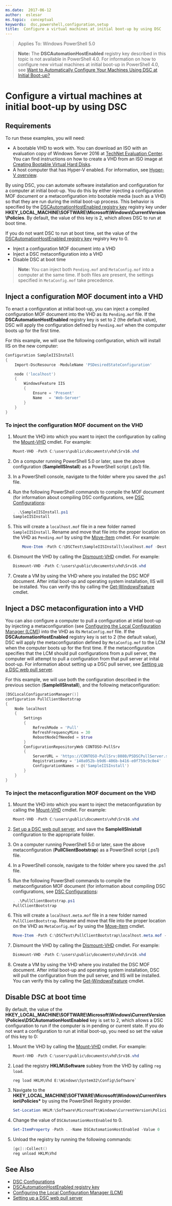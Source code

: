 ```yaml
---
ms.date:  2017-06-12
author:  eslesar
ms.topic:  conceptual
keywords:  dsc,powershell,configuration,setup
title:  Configure a virtual machines at initial boot-up by using DSC
---
```


>Applies To: Windows PowerShell 5.0

>**Note:** The **DSCAutomationHostEnabled** registry key described in this topic is not available in PowerShell 4.0.
For information on how to configure new virtual machines at initial boot-up in PowerShell 4.0, see
[Want to Automatically Configure Your Machines Using DSC at Initial Boot-up?](https://blogs.msdn.microsoft.com/powershell/2014/02/28/want-to-automatically-configure-your-machines-using-dsc-at-initial-boot-up/)

# Configure a virtual machines at initial boot-up by using DSC

## Requirements

To run these examples, you will need:

- A bootable VHD to work with. You can download an ISO with an evaluation copy of Windows Server 2016 at
    [TechNet Evaluation Center](https://www.microsoft.com/en-us/evalcenter/evaluate-windows-server-2016). You can find instructions on how to create a VHD
    from an ISO image at [Creating Bootable Virtual Hard Disks](https://technet.microsoft.com/en-us/library/gg318049.aspx).
- A host computer that has Hyper-V enabled. For information, see [Hyper-V overview](https://technet.microsoft.com/library/hh831531.aspx).

By using DSC, you can automate software installation and configuration for a computer at initial boot-up.
You do this by either injecting a configuration MOF document or a metaconfiguration into bootable media (such as a VHD) so that they are run during the initial boot-up process.
This behavior is specified by the [DSCAutomationHostEnabled registry key](DSCAutomationHostEnabled.md) registry key under **HKEY_LOCAL_MACHINE\SOFTWARE\Microsoft\Windows\CurrentVersion\Policies**.
By default, the value of this key is 2, which allows DSC to run at boot time.

If you do not want DSC to run at boot time, set the value of the [DSCAutomationHostEnabled registry key](DSCAutomationHostEnabled.md) registry key to 0.

- Inject a configuration MOF document into a VHD
- Inject a DSC metaconfiguration into a VHD
- Disable DSC at boot time

>**Note:** You can inject both `Pending.mof` and `MetaConfig.mof` into a computer at the same time.
If both files are present, the settings specified in `MetaConfig.mof` take precedence.

## Inject a configuration MOF document into a VHD

To enact a configuration at initial boot-up, you can inject a compiled configuration MOF document into the VHD as its `Pending.mof` file.
If the **DSCAutomationHostEnabled** registry key is set to 2 (the default value), DSC will apply the configuration defined by `Pending.mof` when the computer boots up for the first time.

For this example, we will use the following configuration, which will install IIS on the new computer:

```powershell
Configuration SampleIISInstall
{
    Import-DscResource -ModuleName 'PSDesiredStateConfiguration'

    node ('localhost')
    {
        WindowsFeature IIS
        {
            Ensure = 'Present'
            Name   = 'Web-Server'
        }
    }
}
```

### To inject the configuration MOF document on the VHD

1. Mount the VHD into which you want to inject the configuration by calling the [Mount-VHD](https://technet.microsoft.com/library/hh848551.aspx) cmdlet. For example:

    ```powershell
    Mount-VHD -Path C:\users\public\documents\vhd\Srv16.vhd
    ```
2. On a computer running PowerShell 5.0 or later, save the above configuration (**SampleIISInstall**) as a PowerShell script (.ps1) file.

3. In a PowerShell console, navigate to the folder where you saved the .ps1 file.

4. Run the following PowerShell commands to compile the MOF document (for information about compiling DSC configurations, see [DSC Configurations](configurations.md):

    ```powershell
    . .\SampleIISInstall.ps1
    SampleIISInstall
    ```

5. This will create a `localhost.mof` file in a new folder named `SampleIISInstall`.
Rename and move that file into the proper location on the VHD as `Pending.mof` by using the [Move-Item](https://technet.microsoft.comlibrary/hh849852.aspx) cmdlet. For example:

    ```powershell
        Move-Item -Path C:\DSCTest\SampleIISInstall\localhost.mof -Destination E:\Windows\Sytem32\Configuration\Pending.mof
    ```
6. Dismount the VHD by calling the [Dismount-VHD](https://technet.microsoft.com/library/hh848562.aspx) cmdlet. For example:

    ```powershell
    Dismount-VHD -Path C:\users\public\documents\vhd\Srv16.vhd
    ```

7. Create a VM by using the VHD where you installed the DSC MOF document. 
After intial boot-up and operating system installation, IIS will be installed.
You can verify this by calling the [Get-WindowsFeature](https://technet.microsoft.com/library/jj205469.aspx) cmdlet.

## Inject a DSC metaconfiguration into a VHD

You can also configure a computer to pull a configuration at intial boot-up by injecting a metaconfiguration (see [Configuring the Local Configuration Manager (LCM)](metaConfig.md)) into the VHD as its `MetaConfig.mof` file.
If the **DSCAutomationHostEnabled** registry key is set to 2 (the default value),  DSC will apply the metaconfiguration defined by `MetaConfig.mof` to the LCM when the computer boots up for the first time.
If the metaconfiguration specifies that the LCM should pull configurations from a pull server, the computer will attempt to pull a configuration from that pull server at inital boot-up.
For information about setting up a DSC pull server, see [Setting up a DSC web pull server](pullServer.md).

For this example, we will use both the configuration described in the previous section (**SampleIISInstall**), and the following metaconfiguration:

```powershell
[DSCLocalConfigurationManager()]
configuration PullClientBootstrap
{
    Node localhost
    {
        Settings
        {
            RefreshMode = 'Pull'
            RefreshFrequencyMins = 30
            RebootNodeIfNeeded = $true
        }
        ConfigurationRepositoryWeb CONTOSO-PullSrv
        {
            ServerURL = 'https://CONTOSO-PullSrv:8080/PSDSCPullServer.svc'
            RegistrationKey = '140a952b-b9d6-406b-b416-e0f759c9c0e4'
            ConfigurationNames = @('SampleIISInstall')
        }
    }
}
```

### To inject the metaconfiguration MOF document on the VHD

1. Mount the VHD into which you want to inject the metaconfiguration by calling the [Mount-VHD](https://technet.microsoft.com/library/hh848551.aspx) cmdlet. For example:

    ```powershell
    Mount-VHD -Path C:\users\public\documents\vhd\Srv16.vhd
    ```

2. [Set up a DSC web pull server](pullServer.md), and save the **SampleIISInistall** configuration to the appropriate folder.

3. On a computer running PowerShell 5.0 or later, save the above metaconfiguration (**PullClientBootstrap**) as a PowerShell script (.ps1) file.

4. In a PowerShell console, navigate to the folder where you saved the .ps1 file.

5. Run the following PowerShell commands to compile the  metaconfiguration MOF document (for information about compiling DSC configurations, see [DSC Configurations](configurations.md):

    ```powershell
    . .\PullClientBootstrap.ps1
    PullClientBootstrap
    ```

6. This will create a `localhost.meta.mof` file in a new folder named `PullClientBootstrap`.
Rename and move that file into the proper location on the VHD as `MetaConfig.mof` by using the [Move-Item](https://technet.microsoft.comlibrary/hh849852.aspx) cmdlet.

    ```powershell
    Move-Item -Path C:\DSCTest\PullClientBootstrap\localhost.meta.mof -Destination E:\Windows\Sytem32\Configuration\MetaConfig.mof
    ```

7. Dismount the VHD by calling the [Dismount-VHD](https://technet.microsoft.com/library/hh848562.aspx) cmdlet. For example:

    ```powershell
    Dismount-VHD -Path C:\users\public\documents\vhd\Srv16.vhd
    ```

8. Create a VM by using the VHD where you installed the DSC MOF document.
After intial boot-up and operating system installation, DSC will pull the configuration from the pull server, and IIS will be installed.
You can verify this by calling the [Get-WindowsFeature](https://technet.microsoft.com/library/jj205469.aspx) cmdlet.

## Disable DSC at boot time

By default, the value of the **HKEY_LOCAL_MACHINE\SOFTWARE\Microsoft\Windows\CurrentVersion\Policies\DSCAutomationHostEnabled** key is set to 2,
which allows a DSC configuration to run if the computer is in pending or current state. If you do not want a configuration to run at initial boot-up, you need
so set the value of this key to 0:

1. Mount the VHD by calling the [Mount-VHD](https://technet.microsoft.com/library/hh848551.aspx) cmdlet. For example:

    ```powershell
    Mount-VHD -Path C:\users\public\documents\vhd\Srv16.vhd
    ```

2. Load the registry **HKLM\Software** subkey from the VHD by calling `reg load`.

    ```
    reg load HKLM\Vhd E:\Windows\System32\Config\Software`
    ```

3. Navigate to the **HKEY_LOCAL_MACHINE\SOFTWARE\Microsoft\Windows\CurrentVersion\Policies\*** by using the PowerShell Registry provider.

    ```powershell
    Set-Location HKLM:\Software\Microsoft\Windows\CurrentVersion\Policies`
    ```

4. Change the value of `DSCAutomationHostEnabled` to 0.

    ```powershell
    Set-ItemProperty -Path . -Name DSCAutomationHostEnabled -Value 0
    ```

5. Unload the registry by running the following commands:

    ```powershell
    [gc]::Collect()
    reg unload HKLM\Vhd
    ```

## See Also

- [DSC Configurations](configurations.md)
- [DSCAutomationHostEnabled registry key](DSCAutomationHostEnabled.md)
- [Configuring the Local Configuration Manager (LCM)](metaConfig.md)
- [Setting up a DSC web pull server](pullServer.md)

